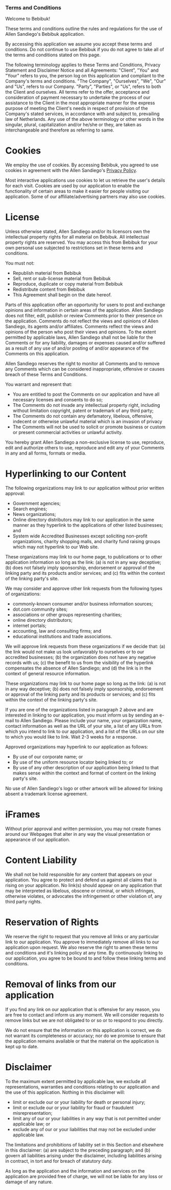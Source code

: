 ### Terms and Conditions

Welcome to Bebibuk!

These terms and conditions outline the rules and regulations for the use of Allen Sandiego's Bebibuk application.

By accessing this application we assume you accept these terms and conditions. Do not continue to use Bebibuk if you do not agree to take all of the terms and conditions stated on this page.

The following terminology applies to these Terms and Conditions, Privacy Statement and Disclaimer Notice and all Agreements: "Client", "You" and "Your" refers to you, the person log on this application and compliant to the Company's terms and conditions. "The Company", "Ourselves", "We", "Our" and "Us", refers to our Company. "Party", "Parties", or "Us", refers to both the Client and ourselves. All terms refer to the offer, acceptance and consideration of payment necessary to undertake the process of our assistance to the Client in the most appropriate manner for the express purpose of meeting the Client's needs in respect of provision of the Company's stated services, in accordance with and subject to, prevailing law of Netherlands. Any use of the above terminology or other words in the singular, plural, capitalization and/or he/she or they, are taken as interchangeable and therefore as referring to same.

# Cookies

We employ the use of cookies. By accessing Bebibuk, you agreed to use cookies in agreement with the Allen Sandiego's [Privacy Policy](https://bebibuk.allensandiego.com/privacy).

Most interactive applications use cookies to let us retrieve the user's details for each visit. Cookies are used by our application to enable the functionality of certain areas to make it easier for people visiting our application. Some of our affiliate/advertising partners may also use cookies.

# License

Unless otherwise stated, Allen Sandiego and/or its licensors own the intellectual property rights for all material on Bebibuk. All intellectual property rights are reserved. You may access this from Bebibuk for your own personal use subjected to restrictions set in these terms and conditions.

You must not:

* Republish material from Bebibuk
* Sell, rent or sub-license material from Bebibuk
* Reproduce, duplicate or copy material from Bebibuk
* Redistribute content from Bebibuk
* This Agreement shall begin on the date hereof.

Parts of this application offer an opportunity for users to post and exchange opinions and information in certain areas of the application. Allen Sandiego does not filter, edit, publish or review Comments prior to their presence on the application. Comments do not reflect the views and opinions of Allen Sandiego, its agents and/or affiliates. Comments reflect the views and opinions of the person who post their views and opinions. To the extent permitted by applicable laws, Allen Sandiego shall not be liable for the Comments or for any liability, damages or expenses caused and/or suffered as a result of any use of and/or posting of and/or appearance of the Comments on this application.

Allen Sandiego reserves the right to monitor all Comments and to remove any Comments which can be considered inappropriate, offensive or causes breach of these Terms and Conditions.

You warrant and represent that:

* You are entitled to post the Comments on our application and have all necessary licenses and consents to do so;
* The Comments do not invade any intellectual property right, including without limitation copyright, patent or trademark of any third party;
* The Comments do not contain any defamatory, libelous, offensive, indecent or otherwise unlawful material which is an invasion of privacy
* The Comments will not be used to solicit or promote business or custom or present commercial activities or unlawful activity.

You hereby grant Allen Sandiego a non-exclusive license to use, reproduce, edit and authorize others to use, reproduce and edit any of your Comments in any and all forms, formats or media.

# Hyperlinking to our Content

The following organizations may link to our application without prior written approval:

* Government agencies;
* Search engines;
* News organizations;
* Online directory distributors may link to our application in the same manner as they hyperlink to the applications of other listed businesses; and
* System wide Accredited Businesses except soliciting non-profit organizations, charity shopping malls, and charity fund raising groups which may not hyperlink to our Web site.

These organizations may link to our home page, to publications or to other application information so long as the link: (a) is not in any way deceptive; (b) does not falsely imply sponsorship, endorsement or approval of the linking party and its products and/or services; and (c) fits within the context of the linking party's site.

We may consider and approve other link requests from the following types of organizations:

* commonly-known consumer and/or business information sources;
* dot.com community sites;
* associations or other groups representing charities;
* online directory distributors;
* internet portals;
* accounting, law and consulting firms; and
* educational institutions and trade associations.

We will approve link requests from these organizations if we decide that: (a) the link would not make us look unfavorably to ourselves or to our accredited businesses; (b) the organization does not have any negative records with us; (c) the benefit to us from the visibility of the hyperlink compensates the absence of Allen Sandiego; and (d) the link is in the context of general resource information.

These organizations may link to our home page so long as the link: (a) is not in any way deceptive; (b) does not falsely imply sponsorship, endorsement or approval of the linking party and its products or services; and (c) fits within the context of the linking party's site.

If you are one of the organizations listed in paragraph 2 above and are interested in linking to our application, you must inform us by sending an e-mail to Allen Sandiego. Please include your name, your organization name, contact information as well as the URL of your site, a list of any URLs from which you intend to link to our application, and a list of the URLs on our site to which you would like to link. Wait 2-3 weeks for a response.

Approved organizations may hyperlink to our application as follows:

* By use of our corporate name; or
* By use of the uniform resource locator being linked to; or
* By use of any other description of our application being linked to that makes sense within the context and format of content on the linking party's site.

No use of Allen Sandiego's logo or other artwork will be allowed for linking absent a trademark license agreement.

# iFrames

Without prior approval and written permission, you may not create frames around our Webpages that alter in any way the visual presentation or appearance of our application.

# Content Liability

We shall not be hold responsible for any content that appears on your application. You agree to protect and defend us against all claims that is rising on your application. No link(s) should appear on any application that may be interpreted as libelous, obscene or criminal, or which infringes, otherwise violates, or advocates the infringement or other violation of, any third party rights.

# Reservation of Rights

We reserve the right to request that you remove all links or any particular link to our application. You approve to immediately remove all links to our application upon request. We also reserve the right to amen these terms and conditions and it's linking policy at any time. By continuously linking to our application, you agree to be bound to and follow these linking terms and conditions.

# Removal of links from our application

If you find any link on our application that is offensive for any reason, you are free to contact and inform us any moment. We will consider requests to remove links but we are not obligated to or so or to respond to you directly.

We do not ensure that the information on this application is correct, we do not warrant its completeness or accuracy; nor do we promise to ensure that the application remains available or that the material on the application is kept up to date.

# Disclaimer

To the maximum extent permitted by applicable law, we exclude all representations, warranties and conditions relating to our application and the use of this application. Nothing in this disclaimer will:

* limit or exclude our or your liability for death or personal injury;
* limit or exclude our or your liability for fraud or fraudulent misrepresentation;
* limit any of our or your liabilities in any way that is not permitted under applicable law; or
* exclude any of our or your liabilities that may not be excluded under applicable law.

The limitations and prohibitions of liability set in this Section and elsewhere in this disclaimer: (a) are subject to the preceding paragraph; and (b) govern all liabilities arising under the disclaimer, including liabilities arising in contract, in tort and for breach of statutory duty.

As long as the application and the information and services on the application are provided free of charge, we will not be liable for any loss or damage of any nature.
